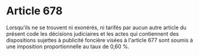 # Article 678

Lorsqu'ils ne se trouvent ni exonérés, ni tarifés par aucun autre article du présent code les décisions judiciaires et les
actes qui contiennent des dispositions sujettes à publicité foncière visées à l'article 677 sont soumis à une imposition
proportionnelle au taux de 0,60 %.

